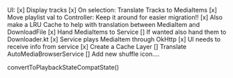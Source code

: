 


UI:
[x] Display tracks
[x] On selection: Translate Tracks to MediaItems
[x] Move playlist val to Controller: Keep it around for easier migration!!
[x] Also make a LRU Cache to help with translation between MediaItem and DownloadFile
[x] Hand MediaItems to Service
[] If wanted also hand them to Downloader.kt
[x] Service plays MediaItem through OkHttp
[x] UI needs to receive info from service
[x] Create a Cache Layer
[] Translate AutoMediaBrowserService
[] Add new shuffle icon....

convertToPlaybackStateCompatState()
